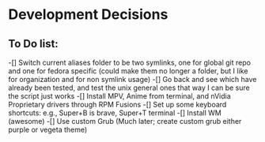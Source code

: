 # Development Decisions

## To Do list:
-[] Switch current aliases folder to be two symlinks, one for global git repo and one for fedora specific (could make them no longer a folder, but I like for organization and for non symlink usage)
-[] Go back and see which have already been tested, and test the unix general ones that way I can be sure the script just works
-[] Install MPV, Anime from terminal, and nVidia Proprietary drivers through RPM Fusions 
-[] Set up some keyboard shortcuts: e.g., Super+B is brave, Super+T terminal 
-[] Install WM (awesome)
-[] Use custom Grub (Much later; create custom grub either purple or vegeta theme)
